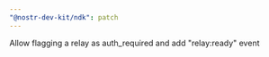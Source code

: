 ```yaml
---
"@nostr-dev-kit/ndk": patch
---
```


Allow flagging a relay as auth_required and add "relay:ready" event
